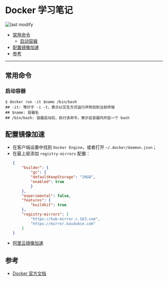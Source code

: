 Docker 学习笔记
===
<!--START_SECTION:badge-->

![last modify](https://img.shields.io/static/v1?label=last%20modify&message=2022-10-13%2001:56:19&color=yellowgreen&style=flat-square)

<!--END_SECTION:badge-->

- [常用命令](#常用命令)
    - [启动容器](#启动容器)
- [配置镜像加速](#配置镜像加速)
- [参考](#参考)

---

## 常用命令

### 启动容器
```shell
$ docker run -it $name /bin/bash
## -it: 等价于 -i -t，表示以交互方式运行并附加到当前终端
## $name: 容器名
## /bin/bash: 容器启动后，执行该命令，表示在容器内开启一个 bash
```


## 配置镜像加速
- 在客户端设置中找到 `Docker Engine`，或者打开 `~/.docker/daemon.json`；
- 在最上层添加 `registry-mirrors` 配置：
    ```json
    {
        "builder": {
            "gc": {
            "defaultKeepStorage": "20GB",
            "enabled": true
            }
        },
        "experimental": false,
        "features": {
            "buildkit": true
        },
        "registry-mirrors": [
            "https://hub-mirror.c.163.com",
            "https://mirror.baidubce.com"
        ]
    }
    ```
- [阿里云镜像加速](https://cr.console.aliyun.com/cn-hangzhou/instances/mirrors)


## 参考
- [Docker 官方文档](https://docs.docker.com/)